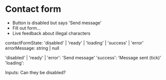 # Contact form

- Button is disabled but says 'Send message'
- Fill out form...
- Live feedback about illegal characters

contactFormState: 'disabled' | 'ready' | 'loading' | 'success' | 'error'
errorMessage: string | null

'disabled' | 'ready' | 'error': 'Send message'
'success': 'Message sent (tick)'
'loading': <Spinner />

Inputs: Can they be disabled?
